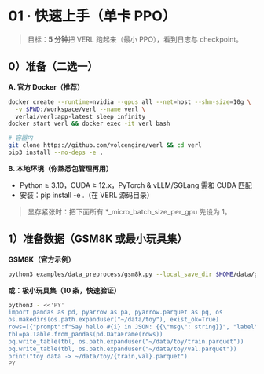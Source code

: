 # 01 · 快速上手（单卡 PPO）

> 目标：**5 分钟**把 VERL 跑起来（最小 PPO），看到日志与 checkpoint。
>

## 0）准备（二选一）

**A. 官方 Docker（推荐）**

```bash
docker create --runtime=nvidia --gpus all --net=host --shm-size=10g \
  -v $PWD:/workspace/verl --name verl \
  verlai/verl:app-latest sleep infinity
docker start verl && docker exec -it verl bash

# 容器内
git clone https://github.com/volcengine/verl && cd verl
pip3 install --no-deps -e .
```

**B. 本地环境（你熟悉包管理再用）**

- Python ≥ 3.10，CUDA ≥ 12.x，PyTorch & vLLM/SGLang 需和 CUDA 匹配
- 安装：pip install -e .（在 VERL 源码目录）

> 显存紧张时：把下面所有 *_micro_batch_size_per_gpu 先设为 1。

## **1）准备数据（GSM8K 或最小玩具集）**

**GSM8K（官方示例）**

```bash
python3 examples/data_preprocess/gsm8k.py --local_save_dir $HOME/data/gsm8k
```

**或：极小玩具集（10 条，快速验证）**

```bash
python3 - <<'PY'
import pandas as pd, pyarrow as pa, pyarrow.parquet as pq, os
os.makedirs(os.path.expanduser("~/data/toy"), exist_ok=True)
rows=[{"prompt":f"Say hello #{i} in JSON: {{\"msg\": string}}", "label":"hello"} for i in range(10)]
tbl=pa.Table.from_pandas(pd.DataFrame(rows))
pq.write_table(tbl, os.path.expanduser("~/data/toy/train.parquet"))
pq.write_table(tbl, os.path.expanduser("~/data/toy/val.parquet"))
print("toy data -> ~/data/toy/{train,val}.parquet")
PY
```

